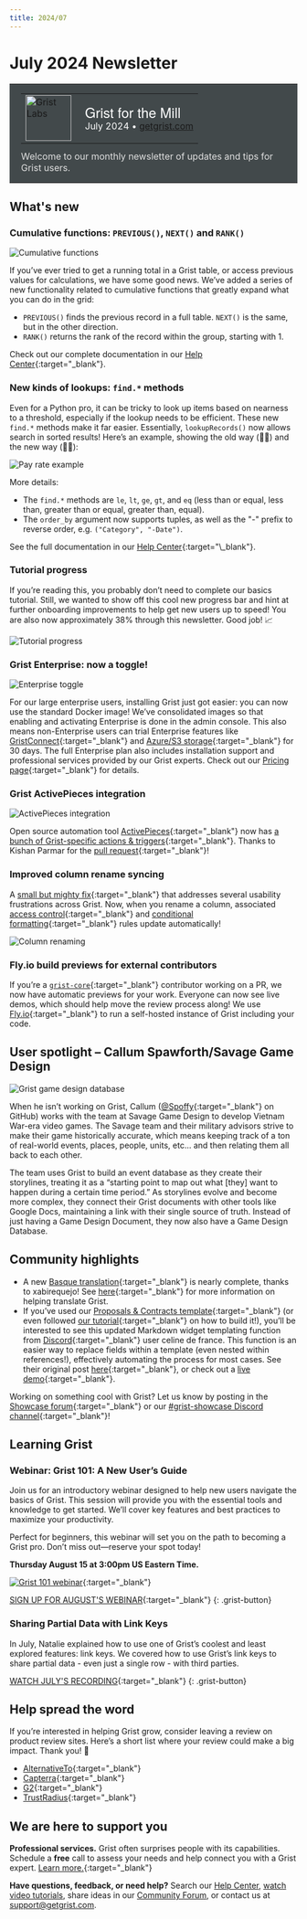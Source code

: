 ```yaml
---
title: 2024/07
---
```


# July 2024 Newsletter

<style>
  /* restore some poorly overridden defaults */
  .newsletter-header .table {
    background-color: initial;
    border: initial;
  }
  .newsletter-header .table > tbody > tr > td {
    padding: initial;
    border: initial;
    vertical-align: initial;
  }
  .newsletter-header img.header-img {
    padding: initial;
    max-width: initial;
    display: initial;
    padding: initial;
    line-height: initial;
    background-color: initial;
    border: initial;
    border-radius: initial;
    margin: initial;
  }

  /* copy newsletter styles, with a prefix for sufficient specificity */
  .newsletter-header .header {
    border: none;
    padding: 0;
    margin: 0;
  }
  .newsletter-header table > tbody > tr > td.header-image {
    width: 80px;
    padding-right: 16px;
  }
  .newsletter-header table > tbody > tr > td.header-text {
    background-color: #42494B;
    padding: 16px 20px;
  }
  .newsletter-header table.header-top {
    border: none;
    padding: 0;
    margin: 0;
    width: 100%;
  }
  .header-title {
    font-family: Helvetica Neue, Helvetica, Arial, sans-serif;
    font-size: 24px;
    line-height: 28px;
    color: #FFFFFF;
  }
  .header-month {
    color: #FFFFFF;
  }
  .header-welcome {
    margin-top: 12px;
    color: #FFFFFF;
  }
  .newsletter-summary {
    background-color: #e3fff5;
    margin: 0;
    padding: 10px;
  }
  .newsletter-summary-header {
    text-align: center;
    padding-bottom: 10px;
    border-bottom: 1px solid lightgrey;
  }
  .newsletter-summary ul {
    padding-left: 20px;
  }
  .newsletter-summary li {
    margin-bottom: 10px;
  }
  .newsletter-summary li p {
    margin: 0px
  }
</style>
<div class="newsletter-header">
<table class="header" cellpadding="0" cellspacing="0" border="0"><tr>
  <td class="header-text">
    <table class="header-top"><tr>
      <td class="header-image">
        <a href="https://www.getgrist.com">
          <img class="header-img" src="/images/newsletters/grist-labs.png" width="80" height="80" alt="Grist Labs" border="0">
        </a>
      </td>
      <td class="header-top-text">
        <div class="header-title">Grist for the Mill</div>
        <div class="header-month">July 2024
          &#8226; <a href="https://www.getgrist.com/">getgrist.com</a></div>
      </td>
    </tr></table>
    <div class="header-welcome" style="color: #e0e0e0;">
      Welcome to our monthly newsletter of updates and tips for Grist users.
    </div>
  </td>
</tr></table>
</div>

## What's new

### Cumulative functions: `PREVIOUS()`, `NEXT()` and `RANK()`

![Cumulative functions](../images/newsletters/2024-07/cumulative-full.gif)

If you’ve ever tried to get a running total in a Grist table, or access previous values for calculations, we have some good news. We’ve added a series of new functionality related to cumulative functions that greatly expand what you can do in the grid:

* `PREVIOUS()` finds the previous record in a full table. `NEXT()` is the same, but in the other direction. 
* `RANK()` returns the rank of the record within the group, starting with 1.

Check out our complete documentation in our [Help Center](https://support.getgrist.com/functions/#cumulative){:target="\_blank"}.

### New kinds of lookups: `find.*` methods 

Even for a Python pro, it can be tricky to look up items based on nearness to a threshold, especially if the lookup needs to be efficient. These new `find.*` methods make it far easier. Essentially, `lookupRecords()` now allows search in sorted results! Here’s an example, showing the old way (🐢🙅) and the new way (🏃‍➡️): 

![Pay rate example](../images/newsletters/2024-07/find-methods.png)

More details:

* The `find.*` methods are `le`, `lt`, `ge`, `gt`, and `eq` (less than or equal, less than, greater than or equal, greater than, equal).
* The `order_by` argument now supports tuples, as well as the "-" prefix to reverse order, e.g. `("Category", "-Date")`.

See the full documentation in our [Help Center](https://support.getgrist.com/functions/#find_){:target="\_blank"}.

### Tutorial progress

If you’re reading this, you probably don’t need to complete our basics tutorial. Still, we wanted to show off this cool new progress bar and hint at further onboarding improvements to help get new users up to speed! You are also now approximately 38% through this newsletter. Good job! 📈

![Tutorial progress](../images/newsletters/2024-07/tutorial-progress.png)

### Grist Enterprise: now a toggle!

![Enterprise toggle](../images/newsletters/2024-07/enterprise-toggle.gif)

For our large enterprise users, installing Grist just got easier: you can now use the standard Docker image! We’ve consolidated images so that enabling and activating Enterprise is done in the admin console. This also means non-Enterprise users can trial Enterprise features like [GristConnect](https://support.getgrist.com/install/grist-connect/){:target="\_blank"} and [Azure/S3 storage](https://support.getgrist.com/install/cloud-storage/#azure){:target="\_blank"} for 30 days. The full Enterprise plan also includes installation support and professional services provided by our Grist experts. Check out our [Pricing page](https://www.getgrist.com/pricing/){:target="\_blank"} for details.

### Grist ActivePieces integration

![ActivePieces integration](../images/newsletters/2024-07/activepieces.png)

Open source automation tool [ActivePieces](https://www.activepieces.com/){:target="\_blank"} now has [a bunch of Grist-specific actions & triggers](https://www.activepieces.com/pieces/grist){:target="\_blank"}. Thanks to Kishan Parmar for the [pull request](https://github.com/activepieces/activepieces/pull/5069){:target="\_blank"}!

### Improved column rename syncing

A [small but mighty fix](https://github.com/gristlabs/grist-core/pull/1038){:target="\_blank"} that addresses several usability frustrations across Grist. Now, when you rename a column, associated [access control](https://support.getgrist.com/access-rules/#access-rules){:target="\_blank"} and [conditional formatting](https://support.getgrist.com/conditional-formatting/){:target="\_blank"} rules update automatically! 

![Column renaming](../images/newsletters/2024-07/column-rename.gif)

### Fly.io build previews for external contributors

If you’re a [`grist-core`](https://github.com/gristlabs/grist-core){:target="\_blank"} contributor working on a PR, we now have automatic previews for your work. Everyone can now see live demos, which should help move the review process along! We use [Fly.io](http://fly.io/){:target="\_blank"} to run a self-hosted instance of Grist including your code.

## User spotlight – Callum Spawforth/Savage Game Design

![Grist game design database](../images/newsletters/2024-07/callum-3.png)

When he isn’t working on Grist, Callum ([@Spoffy](https://github.com/Spoffy){:target="\_blank"} on GitHub) works with the team at Savage Game Design to develop Vietnam War-era video games. The Savage team and their military advisors strive to make their game historically accurate, which means keeping track of a ton of real-world events, places, people, units, etc... and then relating them all back to each other.

The team uses Grist to build an event database as they create their storylines, treating it as a “starting point to map out what \[they\] want to happen during a certain time period.” As storylines evolve and become more complex, they connect their Grist documents with other tools like Google Docs, maintaining a link with their single source of truth. Instead of just having a Game Design Document, they now also have a Game Design Database.

## Community highlights

* A new [Basque translation](https://hosted.weblate.org/projects/grist/client/eu/){:target="\_blank"} is nearly complete, thanks to xabirequejo! See [here](https://community.getgrist.com/t/translating-grist/2086){:target="\_blank"} for more information on helping translate Grist.
* If you’ve used our [Proposals & Contracts template](https://public.getgrist.com/nyPmvvea8c54/Proposals-and-Contracts-Template/m/fork){:target="\_blank"} (or even followed [our tutorial](https://support.getgrist.com/examples/2023-07-proposals-contracts/#creating-proposals){:target="\_blank"} on how to build it!), you’ll be interested to see this updated Markdown widget templating function from [Discord](https://discord.gg/MYKpYQ3fbP){:target="\_blank"} user celine de france. This function is an easier way to replace fields within a template (even nested within references!), effectively automating the process for most cases. See their original post [here](https://discord.com/channels/1176642613022044301/1176646309223075860/1255885603153907844){:target="\_blank"}, or check out a [live demo](https://public.getgrist.com/rshLAdMBmoWJ/Markdown-reports-Celine-formula/p/16#a1.s52.r1.c36){:target="\_blank"}.

Working on something cool with Grist? Let us know by posting in the [Showcase forum](https://community.getgrist.com/c/showcase/8){:target="\_blank"} or our [#grist-showcase Discord channel](https://discord.gg/MYKpYQ3fbP){:target="\_blank"}!

## Learning Grist

### Webinar: Grist 101: A New User’s Guide

Join us for an introductory webinar designed to help new users navigate the basics of Grist. This session will provide you with the essential tools and knowledge to get started. We’ll cover key features and best practices to maximize your productivity.

Perfect for beginners, this webinar will set you on the path to becoming a Grist pro. Don’t miss out—reserve your spot today!

**Thursday August 15 at 3:00pm US Eastern Time.**

[![Grist 101 webinar](../images/newsletters/2024-07/webinar.png)](https://www.getgrist.com/webinars/grist-101-new-users-guide/?utm_source=support-newsletter&utm_medium=internal&utm_campaign=build-webinar&utm_term=august-2024){:target="\_blank"}

[SIGN UP FOR AUGUST'S WEBINAR](https://www.getgrist.com/webinars/grist-101-new-users-guide/?utm_source=support-newsletter&utm_medium=internal&utm_campaign=build-webinar&utm_term=august-2024){:target="\_blank"}
{: .grist-button}

### Sharing Partial Data with Link Keys

In July, Natalie explained how to use one of Grist’s coolest and least explored features: link keys. We covered how to use Grist’s link keys to share partial data - even just a single row - with third parties.

[WATCH JULY'S RECORDING](https://www.getgrist.com/webinars/grist-sharing-partial-data-link-keys-2/){:target="\_blank"}
{: .grist-button}

## Help spread the word
If you’re interested in helping Grist grow, consider leaving a review on product review sites. Here’s a short list where your review could make a big impact. Thank you! 🙏

* [AlternativeTo](https://alternativeto.net/software/grist/about/){:target="\_blank"}
* [Capterra](https://www.capterra.com/p/232821/Grist/){:target="\_blank"}
* [G2](https://www.g2.com/products/grist){:target="\_blank"}
* [TrustRadius](https://www.trustradius.com/products/grist/){:target="\_blank"}

## We are here to support you

**Professional services.** Grist often surprises people with its capabilities. Schedule a **free** call to assess your needs and help connect you with a Grist expert. [Learn more.](https://www.getgrist.com/professional-services/){:target="\_blank"}

**Have questions, feedback, or need help?** Search our [Help Center](../index.md), [watch video
tutorials](https://www.youtube.com/channel/UCx0ioQrrC-bIrkmZ7ZULr0g/playlists), share ideas in our
[Community Forum](https://community.getgrist.com), or contact us at <support@getgrist.com>.
